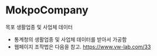 # MokpoCompany
목포 생활업종 및 사업체 데이터

- 통계청의 생활업종 및 사업체 데이터를 받아서 가공함
- 웹페이지 조작법은 다음을 참고. https://www.vw-lab.com/33
